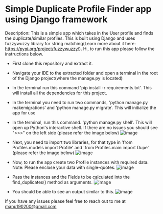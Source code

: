 <h1>Simple Duplicate Profile Finder app using Django framework</h1>

Description: This is a simple app which takes in the User profile and finds the duplicate/similar profiles. This is built using Django and uses fuzzywuzzy library for string matching(Learn more about it here: https://pypi.org/project/fuzzywuzzy/).
Hi, to run this app please follow the instructions below.

* First clone this repository and extract it.
* Navigate your IDE to the extracted folder and open a terminal in the root of the Django project(where the manage.py is located)
* In the terminal run this command 'pip install -r requirements.txt'. This will install all the dependencies for this project.
* In the terminal you need to run two commands, 'python manage.py makemigrations' and 'python manage.py migrate'. This will initialize the app for use
* In the terminal, run this command. 'python manage.py shell'. This will open up Python's interactive shell. If there are no issues you should see ">>>" on the left side (please refer the image below)
![image](https://user-images.githubusercontent.com/42238198/177015958-1804988c-dd97-4e60-8c78-062eda20568c.png)

* Next, you need to import two libraries, for that type in 'from Profiles.models import Profile' and 'from Profiles.main import Dupe' (please refer the image below)
![image](https://user-images.githubusercontent.com/42238198/177016031-953a1eac-54d9-4d4c-8d8a-bbf9be5e466a.png)

* Now, to run the app create two Profile instances with required data. Note: Please enclose your data with single-quotes.
![image](https://user-images.githubusercontent.com/42238198/177016123-85210e52-fb18-4caa-9fb3-f6c545657d64.png)

* Pass the instances and the Fields to be calculated into the find_duplicates() method as arguments.
![image](https://user-images.githubusercontent.com/42238198/177016196-d72e49be-a178-449f-a587-53b2686a1b78.png)

* You should be able to see an output similar to this.
![image](https://user-images.githubusercontent.com/42238198/177016294-2cd5d561-58ce-4faf-9034-b45546c07bae.png)


If you have any issues please feel free to reach out to me at manu190200@gmail.com
